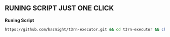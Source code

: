 ## RUNING SCRIPT JUST ONE CLICK

**Runing Script**

```bash
https://github.com/kazmight/t3rn-executor.git && cd t3rn-executor && chmod +x executor.sh && ./executor.sh

